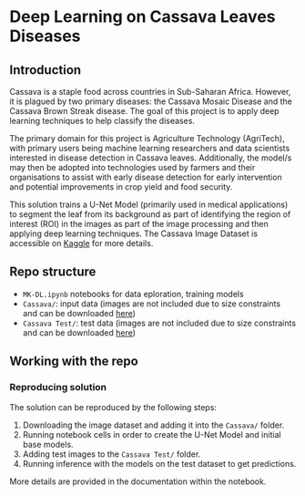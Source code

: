 
# Deep Learning on Cassava Leaves Diseases

## Introduction
Cassava is a staple food across countries in Sub-Saharan Africa. However, it is plagued by two 
primary diseases: the Cassava Mosaic Disease and the Cassava Brown Streak disease. The goal of this 
project is to apply deep learning techniques to help classify the diseases.

The primary domain for this project is Agriculture Technology (AgriTech), with primary users being 
machine learning researchers and data scientists interested in disease detection in Cassava leaves. 
Additionally, the model/s may then be adopted into technologies used by farmers and their 
organisations to assist with early disease detection for early intervention and potential improvements 
in crop yield and food security.

This solution trains a U-Net Model (primarily used in medical applications) to segment the leaf from its background as part of identifying the region of interest (ROI) in the images as part of the image processing and then applying deep learning 
techniques. The Cassava Image Dataset is accessible on [Kaggle](https://www.kaggle.com/datasets/visalakshiiyer/cassava-image-dataset) for more details.

## Repo structure
- `MK-DL.ipynb` notebooks for data eploration, training models 
- `Cassava/`: input data (images are not included due to size constraints and can be downloaded [here](https://www.kaggle.com/datasets/visalakshiiyer/))
- `Cassava Test/`: test data (images are not included due to size constraints and can be downloaded [here](https://doi.org/10.7910/DVN/T4RB0B))

## Working with the repo
### Reproducing solution

The solution can be reproduced by the following steps:

1. Downloading the image dataset and adding it into the `Cassava/` folder.
2. Running notebook cells in order to create the U-Net Model and initial base models.
3. Adding test images to the `Cassava Test/` folder.
4. Running inference with the models on the test dataset to get predictions.

More details are provided in the documentation within the notebook.
